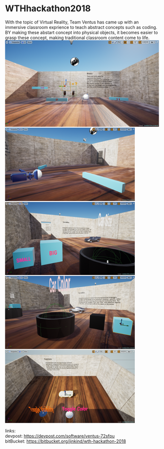 # WTHhackathon2018
With the topic of Virtual Reality, Team Ventus has came up with an immersive classroom exprience to teach abstract concepts such as coding. BY making these abstart concept into physical objects, it becomes easier to grasp these concept, making traditional classroom content come to life.<br/>
<img src="https://raw.githubusercontent.com/HoJinKind/WTHhacakthon2018/master/img/Screenshot%20(95).png" alt="alt text" width="850" > 
<img src="https://raw.githubusercontent.com/HoJinKind/WTHhacakthon2018/master/img/Screenshot%20(96).png" alt="alt text" width="425" >  <img src="https://raw.githubusercontent.com/HoJinKind/WTHhacakthon2018/master/img/Screenshot%20(97).png" alt="alt text"  img width="425"/> 
<img src="https://raw.githubusercontent.com/HoJinKind/WTHhacakthon2018/master/img/Screenshot%20(98).png" alt="alt text" width="425" >  <img src="https://raw.githubusercontent.com/HoJinKind/WTHhacakthon2018/master/img/Screenshot%20(99).png" width="425"/> 






links:<br/>
devpost: https://devpost.com/software/ventus-72sfpu<br/>
bitBucket: https://bitbucket.org/jinkind/wth-hackathon-2018
